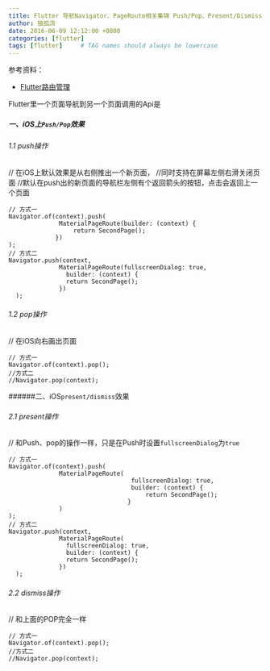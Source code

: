 ```yaml
---
title: Flutter 导航Navigator、PageRoute相关集锦 Push/Pop、Present/Dismiss
author: 独孤流
date: 2016-06-09 12:12:00 +0800
categories: [flutter]
tags: [flutter]     # TAG names should always be lowercase
---
```


参考资料：
* [Flutter路由管理](https://book.flutterchina.club/chapter2/flutter_router.html)

Flutter里一个页面导航到另一个页面调用的Api是

##### 一、iOS上`Push/Pop`效果
###### 1.1 push操作
// 在iOS上默认效果是从右侧推出一个新页面，
//同时支持在屏幕左侧右滑关闭页面
//默认在push出的新页面的导航栏左侧有个返回箭头的按钮，点击会返回上一个页面
```
// 方式一
Navigator.of(context).push(
              MaterialPageRoute(builder: (context) {
                  return SecondPage();
             })
);
// 方式二
Navigator.push(context,
              MaterialPageRoute(fullscreenDialog: true,
                builder: (context) { 
                return SecondPage();
              })
  );
```
###### 1.2 pop操作
// 在iOS向右画出页面
```
// 方式一
Navigator.of(context).pop();
//方式二
//Navigator.pop(context);
```
######二、iOS`present/dismiss`效果


###### 2.1 present操作
// 和Push、pop的操作一样，只是在Push时设置`fullscreenDialog`为`true`
```
// 方式一
Navigator.of(context).push(
              MaterialPageRoute(
                                  fullscreenDialog: true,
                                  builder: (context) {
                                      return SecondPage();
                                 }
              )
);
// 方式二
Navigator.push(context,
              MaterialPageRoute(
                fullscreenDialog: true,
                builder: (context) { 
                return SecondPage();
              })
  );
```
###### 2.2 dismiss操作
// 和上面的POP完全一样
```
// 方式一
Navigator.of(context).pop();
//方式二
//Navigator.pop(context);
```
